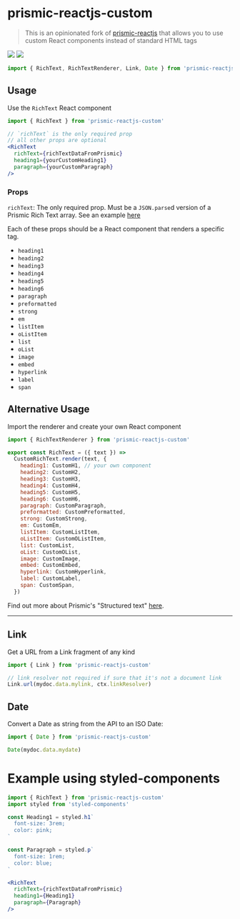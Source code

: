 # prismic-reactjs-custom

> This is an opinionated fork of [prismic-reactjs](https://github.com/prismicio/prismic-reactjs) that allows you to use custom React components instead of standard HTML tags

[![](https://badgen.net/npm/v/prismic-reactjs-custom)](https://www.npmjs.com/package/prismic-reactjs-custom) [![](https://badgen.net/bundlephobia/minzip/prismic-reactjs-custom)](https://bundlephobia.com/result?p=prismic-reactjs-custom)

```js
import { RichText, RichTextRenderer, Link, Date } from 'prismic-reactjs-custom'
```

## Usage

Use the `RichText` React component

```jsx
import { RichText } from 'prismic-reactjs-custom'

// `richText` is the only required prop
// all other props are optional
<RichText
  richText={richTextDataFromPrismic}
  heading1={yourCustomHeading1}
  paragraph={yourCustomParagraph}
/>
```

### Props

`richText`: The only required prop. Must be a `JSON.parse`d version of a Prismic Rich Text array. See an example [here](https://github.com/mrmartineau/prismic-reactjs-custom/blob/master/src/Richtext.test.data.ts)

Each of these props should be a React component that renders a specific tag.

- `heading1`
- `heading2`
- `heading3`
- `heading4`
- `heading5`
- `heading6`
- `paragraph`
- `preformatted`
- `strong`
- `em`
- `listItem`
- `oListItem`
- `list`
- `oList`
- `image`
- `embed`
- `hyperlink`
- `label`
- `span`

## Alternative Usage

Import the renderer and create your own React component

```js
import { RichTextRenderer } from 'prismic-reactjs-custom'

export const RichText = ({ text }) =>
  CustomRichText.render(text, {
    heading1: CustomH1, // your own component
    heading2: CustomH2,
    heading3: CustomH3,
    heading4: CustomH4,
    heading5: CustomH5,
    heading6: CustomH6,
    paragraph: CustomParagraph,
    preformatted: CustomPreformatted,
    strong: CustomStrong,
    em: CustomEm,
    listItem: CustomListItem,
    oListItem: CustomOListItem,
    list: CustomList,
    oList: CustomOList,
    image: CustomImage,
    embed: CustomEmbed,
    hyperlink: CustomHyperlink,
    label: CustomLabel,
    span: CustomSpan,
  })
```

Find out more about Prismic's "Structured text" [here](https://prismic.io/blog/structured-text-a-cleaner-way-to-deal-with-rich-text).

---

## Link

Get a URL from a Link fragment of any kind

```js
import { Link } from 'prismic-reactjs-custom'

// link resolver not required if sure that it's not a document link
Link.url(mydoc.data.mylink, ctx.linkResolver)
```

## Date

Convert a Date as string from the API to an ISO Date:

```js
import { Date } from 'prismic-reactjs-custom'

Date(mydoc.data.mydate)
```

# Example using styled-components

```jsx
import { RichText } from 'prismic-reactjs-custom'
import styled from 'styled-components'

const Heading1 = styled.h1`
  font-size: 3rem;
  color: pink;
`

const Paragraph = styled.p`
  font-size: 1rem;
  color: blue;
`

<RichText
  richText={richTextDataFromPrismic}
  heading1={Heading1}
  paragraph={Paragraph}
/>
```
